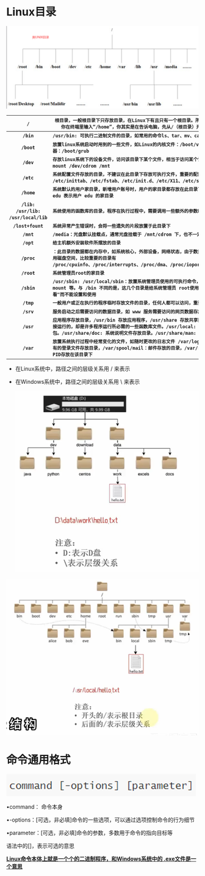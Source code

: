 # 	Linux目录

![image-20240925152040053](https://raw.githubusercontent.com/ZhangZhen-huia/Note/main/img/202409251520102.png)

|               **`/`**                | **`根目录，一般根目录下只存放目录，在Linux下有且只有一个根目录。所有的东西都是从这里开始。当你在终端里输入“/home”，你其实是在告诉电脑，先从/（根目录）开始，再进入到home目录。`** |
| :----------------------------------: | ------------------------------------------------------------ |
|              **`/bin`**              | **`/usr/bin: 可执行二进制文件的目录，如常用的命令ls、tar、mv、cat等`** |
|             **`/boot`**              | **`放置linux系统启动时用到的一些文件，如Linux的内核文件：/boot/vmlinuz，系统引导管理器：/boot/grub`** |
|              **`/dev`**              | **`存放linux系统下的设备文件，访问该目录下某个文件，相当于访问某个设备，常用的是挂载光驱 mount /dev/cdrom /mnt`** |
|              **`/etc`**              | **`系统配置文件存放的目录，不建议在此目录下存放可执行文件，重要的配置文件有 /etc/inittab、/etc/fstab、/etc/init.d、/etc/X11、/etc/sysconfig、/etc/xinetd.d`** |
|             **`/home`**              | **`系统默认的用户家目录，新增用户账号时，用户的家目录都存放在此目录下，表示当前用户的家目录，edu 表示用户 edu 的家目录`** |
| **`/lib: /usr/lib: /usr/local/lib`** | **`系统使用的函数库的目录，程序在执行过程中，需要调用一些额外的参数时需要函数库的协助`** |
|          **`/lost+fount`**           | **`系统异常产生错误时，会将一些遗失的片段放置于此目录下`**   |
|              **`/mnt`**              | **`/media：光盘默认挂载点，通常光盘挂载于 /mnt/cdrom 下，也不一定，可以选择任意位置进行挂载`** |
|              **`/opt`**              | **`给主机额外安装软件所摆放的目录`**                         |
|             **`/proc`**              | **`：此目录的数据都在内存中，如系统核心，外部设备，网络状态，由于数据都存放于内存中，所以不占用磁盘空间，比较重要的目录有 /proc/cpuinfo、/proc/interrupts、/proc/dma、/proc/ioports、/proc/net/* 等`** |
|             **`/root`**              | **`系统管理员root的家目录`**                                 |
|             **`/sbin`**              | **`/usr/sbin: /usr/local/sbin：放置系统管理员使用的可执行命令，如fdisk、shutdown、mount 等。与 /bin 不同的是，这几个目录是给系统管理员 root使用的命令，一般用户只能"查看"而不能设置和使用`** |
|              **`/tmp`**              | **`一般用户或正在执行的程序临时存放文件的目录，任何人都可以访问，重要数据不可放置在此目录下`** |
|              **`/srv`**              | **`服务启动之后需要访问的数据目录，如 www 服务需要访问的网页数据存放在 /srv/www 内`** |
|              **`/usr`**              | **`应用程序存放目录，/usr/bin 存放应用程序，/usr/share 存放共享数据，/usr/lib 存放不能直接运行的，却是许多程序运行所必需的一些函数库文件。/usr/local: 存放软件升级包。/usr/share/doc: 系统说明文件存放目录。/usr/share/man: 程序说明文件存放目录`** |
|              **`/var`**              | **`放置系统执行过程中经常变化的文件，如随时更改的日志文件 /var/log，/var/log/message：所有的登录文件存放目录，/var/spool/mail：邮件存放的目录，/var/run:程序或服务启动后，其PID存放在该目录下`** |

- 在Linux系统中，路径之间的层级关系用 / 来表示

- 在Windows系统中，路径之间的层级关系用 \ 来表示

  ![image-20241005205421249](https://raw.githubusercontent.com/ZhangZhen-huia/Note/main/img/202410052054302.png)

![image-20241005205432672](https://raw.githubusercontent.com/ZhangZhen-huia/Note/main/img/202410052054726.png)



# 命令通用格式

![image-20241005210056892](https://raw.githubusercontent.com/ZhangZhen-huia/Note/main/img/202410052100934.png)

•command： 命令本身

•-options：[可选，非必填]命令的一些选项，可以通过选项控制命令的行为细节

•parameter：[可选，非必填]命令的参数，多数用于命令的指向目标等

语法中的[]，表示可选的意思

**<u>Linux命令本体上就是一个个的二进制程序，和Windows系统中的 .exe文件是一个意思</u>**



